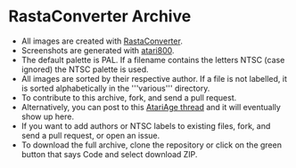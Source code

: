 # RastaConverter Archive

* All images are created with [RastaConverter](https://github.com/ilmenit/RastaConverter).
* Screenshots are generated with [atari800](https://github.com/atari800/atari800).
* The default palette is PAL. If a filename contains the letters NTSC (case ignored) the NTSC palette is used.
* All images are sorted by their respective author. If a file is not labelled, it is sorted alphabetically in the '''various''' directory.
* To contribute to this archive, fork, and send a pull request.
* Alternatively, you can post to this [AtariAge thread](https://forums.atariage.com/topic/200118-images-generated-by-rastaconverter/) and it will eventually show up here.
* If you want to add authors or NTSC labels to existing files, fork, and send a pull request, or open an issue.
* To download the full archive, clone the repository or click on the green button that says Code and select download ZIP.
